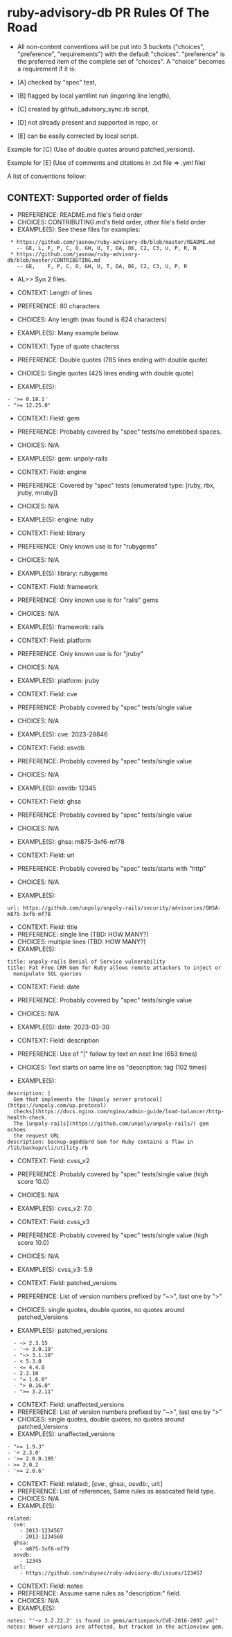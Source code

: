 # ruby-advisory-db PR Rules Of The Road

* All non-content conventions will be put into 3 buckets ("choices",
  "preference", "requirements") with the default "choices".
  "preference" is the preferred item of the complete set of "choices".
  A "choice" becomes a requirement if it is:

 * [A] checked by "spec" test,
 * [B] flagged by local yamllint run (ingoring line length),
 * [C] created by github_advisory_sync.rb script,
 * [D] not already present and supported in repo, or
 * [E] can be easily corrected by local script.

Example for [C] (Use of double quotes around patched_versions).

Example for [E] (Use of comments and citations in .txt file => .yml file)

A list of conventions follow:

## CONTEXT: Supported order of fields
 * PREFERENCE: README.md file's field order
 * CHOICES: CONTRIBUTING.md's field order, other file's field order
 * EXAMPLE(S): See these files for examples:
```
 * https://github.com/jasnow/ruby-advisory-db/blob/master/README.md
   -- GE, L, F, P, C, O, GH, U, T, DA, DE, C2, C3, U, P, R, N 
 * https://github.com/jasnow/ruby-advisory-db/blob/master/CONTRIBUTING.md
   -- GE,    F, P, C, O, GH, U, T, DA, DE, C2, C3, U, P, R
```
* AL>> Syn 2 files.

* CONTEXT: Length of lines
 * PREFERENCE: 80 characters
 * CHOICES: Any length (max found is 624 characters)
 * EXAMPLE(S): Many example below.

* CONTEXT: Type of quote chacterss
 * PREFERENCE: Double quotes    (785 lines ending with double quote)
 * CHOICES: Single quotes (425 lines ending with double quote)
 * EXAMPLE(S):
```
- '>= 0.18.1'
- ">= 12.25.0"
```
* CONTEXT: Field: gem
 * PREFERENCE: Probably covered by "spec" tests/no emebbbed spaces.
 * CHOICES: N/A
 * EXAMPLE(S): gem: unpoly-rails

* CONTEXT: Field: engine
 * PREFERENCE: Covered by "spec" tests (enumerated type: [ruby, rbx, jruby, mruby])
 * CHOICES: N/A
 * EXAMPLE(S): engine: ruby

* CONTEXT: Field: library
 * PREFERENCE: Only known use is for "rubygems"
 * CHOICES: N/A
 * EXAMPLE(S): library: rubygems

* CONTEXT: Field: framework
 * PREFERENCE: Only known use is for "rails" gems
 * CHOICES: N/A
 * EXAMPLE(S): framework: rails

* CONTEXT: Field: platform
 * PREFERENCE: Only known use is for "jruby"
 * CHOICES: N/A
 * EXAMPLE(S): platform: jruby

* CONTEXT: Field: cve
 * PREFERENCE: Probably covered by "spec" tests/single value
 * CHOICES: N/A
 * EXAMPLE(S): cve: 2023-28846

* CONTEXT: Field: osvdb
 * PREFERENCE: Probably covered by "spec" tests/single value
 * CHOICES: N/A
 * EXAMPLE(S): osvdb: 12345

* CONTEXT: Field: ghsa
 * PREFERENCE: Probably covered by "spec" tests/single value
 * CHOICES: N/A
 * EXAMPLE(S): ghsa: m875-3xf6-mf78

* CONTEXT: Field: url
 * PREFERENCE: Probably covered by "spec" tests/starts with "http"
 * CHOICES: N/A
 * EXAMPLE(S):
```
url: https://github.com/unpoly/unpoly-rails/security/advisories/GHSA-m875-3xf6-mf78
```

* CONTEXT: Field: title
 * PREFERENCE: single line (TBD: HOW MANY?)
 * CHOICES: multiple lines (TBD: HOW MANY?)
 * EXAMPLE(S):
```
title: unpoly-rails Denial of Service vulnerability
title: Fat Free CRM Gem for Ruby allows remote attackers to inject or
  manipulate SQL queries
```

* CONTEXT: Field: date
 * PREFERENCE: Probably covered by "spec" tests/single value
 * CHOICES: N/A
 * EXAMPLE(S): date: 2023-03-30

* CONTEXT: Field: description
 * PREFERENCE: Use of "|" follow by text on next line (653 times)
 * CHOICES: Text starts on same line as "description: tag (102 times) 
 * EXAMPLE(S):
```
description: |
  Gem that implements the [Unpoly server protocol](https://unpoly.com/up.protocol)
  checks](https://docs.nginx.com/nginx/admin-guide/load-balancer/http-health-check.
  The [unpoly-rails](https://github.com/unpoly/unpoly-rails/) gem echoes
  the request URL
description: backup-agoddard Gem for Ruby contains a flaw in /lib/backup/cli/utility.rb
```
* CONTEXT: Field: cvss_v2
 * PREFERENCE: Probably covered by "spec" tests/single value (high score 10.0)
 * CHOICES: N/A
 * EXAMPLE(S): cvss_v2: 7.0

* CONTEXT: Field: cvss_v3
 * PREFERENCE: Probably covered by "spec" tests/single value (high score 10.0)
 * CHOICES: N/A
 * EXAMPLE(S): cvss_v3: 5.9

* CONTEXT: Field: patched_versions
 * PREFERENCE: List of version numbers prefixed by "~>", last one by ">"
 * CHOICES: single quotes, double quotes, no quotes around patched_Versions
 * EXAMPLE(S): patched_versions
```
  - ~> 2.3.15
  - '~> 3.0.19'
  - "~> 3.1.10"
  - < 5.3.0
  - <= 4.4.0
  - 2.2.10
  - "= 1.6.0"
  - "> 0.16.0"
  - ">= 3.2.11"
```

* CONTEXT: Field: unaffected_versions
 * PREFERENCE: List of version numbers prefixed by "~>", last one by ">"
 * CHOICES: single quotes, double quotes, no quotes around patched_Versions
 * EXAMPLE(S): unaffected_versions
```
- ">= 1.9.3"
- '< 2.3.0'
- '>= 2.0.0.195'
- >= 2.0.2
- '>= 2.0.6'
```

* CONTEXT: Field: related:, [cve:, ghsa:, osvdb:, url:]
 * PREFERENCE: List of references, Same rules as assocated field type. 
 * CHOICES: N/A
 * EXAMPLE(S):
```
related:
  cve:
    - 2013-1234567
    - 2013-1234568
  ghsa:
    - m875-3xf6-mf79
  osvdb:
    - 12345
  url:
    - https://github.com/rubysec/ruby-advisory-db/issues/123457
```

* CONTEXT: Field: notes
 * PREFERENCE: Assume same rules as "description:" field.
 * CHOICES: N/A
 * EXAMPLE(S):
```
notes: "'~> 3.2.22.2' is found in gems/actionpack/CVE-2016-2097.yml"
notes: Newer versions are affected, but tracked in the actionview gem.
```
